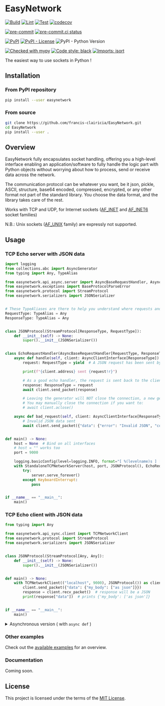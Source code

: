 # EasyNetwork
[![Build](https://github.com/francis-clairicia/EasyNetwork/actions/workflows/build.yml/badge.svg)](https://github.com/francis-clairicia/EasyNetwork/actions/workflows/build.yml)
[![Lint](https://github.com/francis-clairicia/EasyNetwork/actions/workflows/lint.yml/badge.svg)](https://github.com/francis-clairicia/EasyNetwork/actions/workflows/lint.yml)
[![Test](https://github.com/francis-clairicia/EasyNetwork/actions/workflows/test.yml/badge.svg)](https://github.com/francis-clairicia/EasyNetwork/actions/workflows/test.yml)
[![codecov](https://codecov.io/gh/francis-clairicia/EasyNetwork/branch/main/graph/badge.svg?token=3EGAHE4LZY)](https://codecov.io/gh/francis-clairicia/EasyNetwork)

[![pre-commit](https://img.shields.io/badge/pre--commit-enabled-brightgreen?logo=pre-commit)](https://github.com/pre-commit/pre-commit)
[![pre-commit.ci status](https://results.pre-commit.ci/badge/github/francis-clairicia/EasyNetwork/main.svg)](https://results.pre-commit.ci/latest/github/francis-clairicia/EasyNetwork/main)

[![PyPI](https://img.shields.io/pypi/v/easynetwork)](https://pypi.org/project/easynetwork/)
[![PyPI - License](https://img.shields.io/pypi/l/easynetwork)](https://github.com/francis-clairicia/EasyNetwork/blob/main/LICENSE)
![PyPI - Python Version](https://img.shields.io/pypi/pyversions/easynetwork)

[![Checked with mypy](http://www.mypy-lang.org/static/mypy_badge.svg)](http://mypy-lang.org/)
[![Code style: black](https://img.shields.io/badge/code%20style-black-000000.svg)](https://github.com/psf/black)
[![Imports: isort](https://img.shields.io/badge/%20imports-isort-%231674b1?style=flat&labelColor=ef8336)](https://pycqa.github.io/isort/)

The easiest way to use sockets in Python !

## Installation
### From PyPI repository
```sh
pip install --user easynetwork
```

### From source
```sh
git clone https://github.com/francis-clairicia/EasyNetwork.git
cd EasyNetwork
pip install --user .
```

## Overview
EasyNetwork fully encapsulates socket handling, offering you a high-level interface enabling an application/software to fully handle the logic part
with Python objects without worrying about how to process, send or receive data across the network.

The communication protocol can be whatever you want, be it json, pickle, ASCII, structure, base64 encoded, compressed, encrypted,
or any other format not part of the standard library.
You choose the data format, and the library takes care of the rest.

Works with TCP and UDP, for Internet sockets ([AF_INET](https://docs.python.org/3/library/socket.html#socket.AF_INET) and [AF_INET6](https://docs.python.org/3/library/socket.html#socket.AF_INET6) socket families)

N.B.: Unix sockets ([AF_UNIX](https://docs.python.org/3/library/socket.html#socket.AF_UNIX) family) are expressly not supported.

## Usage
### TCP Echo server with JSON data
```py
import logging
from collections.abc import AsyncGenerator
from typing import Any, TypeAlias

from easynetwork.api_async.server import AsyncBaseRequestHandler, AsyncClientInterface, StandaloneTCPNetworkServer
from easynetwork.exceptions import BaseProtocolParseError
from easynetwork.protocol import StreamProtocol
from easynetwork.serializers import JSONSerializer


# These TypeAliases are there to help you understand where requests and responses are used in the code
RequestType: TypeAlias = Any
ResponseType: TypeAlias = Any


class JSONProtocol(StreamProtocol[ResponseType, RequestType]):
    def __init__(self) -> None:
        super().__init__(JSONSerializer())


class EchoRequestHandler(AsyncBaseRequestHandler[RequestType, ResponseType]):
    async def handle(self, client: AsyncClientInterface[ResponseType]) -> AsyncGenerator[None, RequestType]:
        request: RequestType = yield  # A JSON request has been sent by this client

        print(f"{client.address} sent {request!r}")

        # As a good echo handler, the request is sent back to the client
        response: ResponseType = request
        await client.send_packet(response)

        # Leaving the generator will NOT close the connection, a new generator will be created afterwards.
        # You may manually close the connection if you want to:
        # await client.aclose()

    async def bad_request(self, client: AsyncClientInterface[ResponseType], exc: BaseProtocolParseError) -> None:
        # Invalid JSON data sent
        await client.send_packet({"data": {"error": "Invalid JSON", "code": "parse_error"}})


def main() -> None:
    host = None  # Bind on all interfaces
    # host = "" works too
    port = 9000

    logging.basicConfig(level=logging.INFO, format="[ %(levelname)s ] [ %(name)s ] %(message)s")
    with StandaloneTCPNetworkServer(host, port, JSONProtocol(), EchoRequestHandler()) as server:
        try:
            server.serve_forever()
        except KeyboardInterrupt:
            pass


if __name__ == "__main__":
    main()
```

### TCP Echo client with JSON data
```py
from typing import Any

from easynetwork.api_sync.client import TCPNetworkClient
from easynetwork.protocol import StreamProtocol
from easynetwork.serializers import JSONSerializer


class JSONProtocol(StreamProtocol[Any, Any]):
    def __init__(self) -> None:
        super().__init__(JSONSerializer())


def main() -> None:
    with TCPNetworkClient(("localhost", 9000), JSONProtocol()) as client:
        client.send_packet({"data": {"my_body": ["as json"]}})
        response = client.recv_packet()  # response will be a JSON
        print(response["data"])  # prints {'my_body': ['as json']}


if __name__ == "__main__":
    main()
```

<details markdown="1">
<summary>Asynchronous version ( with <code>async def</code> )</summary>

```py
import asyncio
from typing import Any

from easynetwork.api_async.client import AsyncTCPNetworkClient
from easynetwork.protocol import StreamProtocol
from easynetwork.serializers import JSONSerializer


class JSONProtocol(StreamProtocol[Any, Any]):
    def __init__(self) -> None:
        super().__init__(JSONSerializer())


async def main() -> None:
    async with AsyncTCPNetworkClient(("localhost", 9000), JSONProtocol()) as client:
        await client.send_packet({"data": {"my_body": ["as json"]}})
        response = await client.recv_packet()  # response will be a JSON
        print(response["data"])  # prints {'my_body': ['as json']}


if __name__ == "__main__":
    asyncio.run(main())
```

</details>

### Other examples
Check out the [available examples](./examples) for an overview.

### Documentation
Coming soon.

## License
This project is licensed under the terms of the [MIT License](https://github.com/francis-clairicia/EasyNetwork/blob/main/LICENSE).
